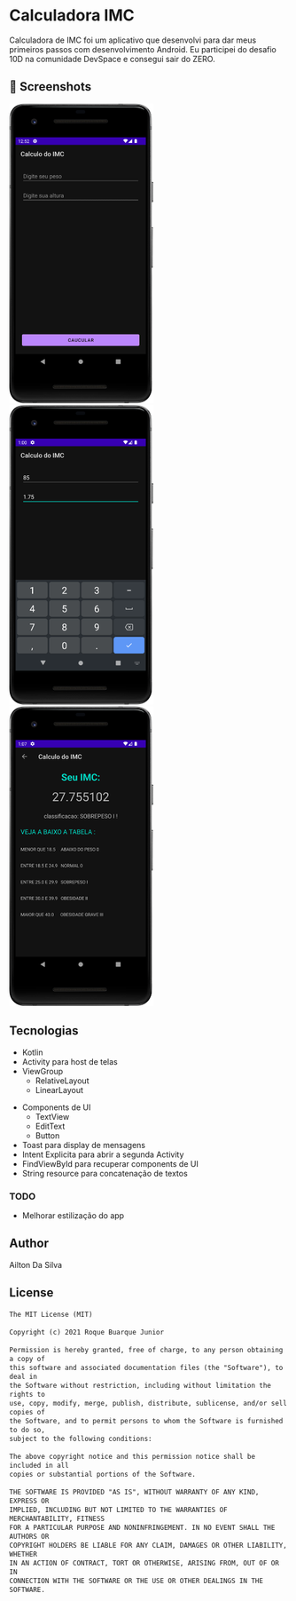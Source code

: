 # Calculadora IMC
Calculadora de IMC foi um aplicativo que desenvolvi para dar meus primeiros passos com desenvolvimento Android. Eu participei do desafio 10D na comunidade DevSpace e consegui sair do ZERO. 



## :camera_flash: Screenshots
<!-- You can add more screenshots here if you like -->
<img src="/result/Image 1.png" width="260">&emsp;<img src="/result/Image 2 .png" width="260">&emsp;<img src="/result/Image 3.png" width="260">

## Tecnologias
* Kotlin
* Activity para host de telas
* ViewGroup
    * RelativeLayout
    * LinearLayout
- Components de UI
    - TextView
    - EditText
    - Button
- Toast para display de mensagens
- Intent Explicita para abrir a segunda Activity
- FindViewById para recuperar components de UI
- String resource para concatenação de textos


### TODO
- Melhorar estilização do app

## Author
Ailton Da Silva

## License
```
The MIT License (MIT)

Copyright (c) 2021 Roque Buarque Junior

Permission is hereby granted, free of charge, to any person obtaining a copy of
this software and associated documentation files (the "Software"), to deal in
the Software without restriction, including without limitation the rights to
use, copy, modify, merge, publish, distribute, sublicense, and/or sell copies of
the Software, and to permit persons to whom the Software is furnished to do so,
subject to the following conditions:

The above copyright notice and this permission notice shall be included in all
copies or substantial portions of the Software.

THE SOFTWARE IS PROVIDED "AS IS", WITHOUT WARRANTY OF ANY KIND, EXPRESS OR
IMPLIED, INCLUDING BUT NOT LIMITED TO THE WARRANTIES OF MERCHANTABILITY, FITNESS
FOR A PARTICULAR PURPOSE AND NONINFRINGEMENT. IN NO EVENT SHALL THE AUTHORS OR
COPYRIGHT HOLDERS BE LIABLE FOR ANY CLAIM, DAMAGES OR OTHER LIABILITY, WHETHER
IN AN ACTION OF CONTRACT, TORT OR OTHERWISE, ARISING FROM, OUT OF OR IN
CONNECTION WITH THE SOFTWARE OR THE USE OR OTHER DEALINGS IN THE SOFTWARE.
```
